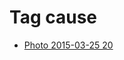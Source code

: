 <!--
title: Tag cause
date: 2020-06-28T14:43:49.259Z
tags:
-->
# Tag cause

 * [Photo 2015-03-25 20](114607145132.md)